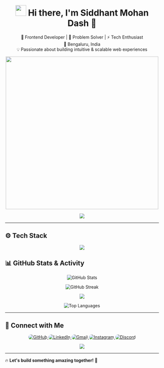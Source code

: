 <!-- Animated Greetings -->
<h1 align="center">
  <img src="https://media.giphy.com/media/hvRJCLFzcasrR4ia7z/giphy.gif" width="35px"> Hi there, I'm Siddhant Mohan Dash 👋
</h1>

<p align="center">
  🚀 Frontend Developer | 🎯 Problem Solver | ⚡ Tech Enthusiast  
  <br>📍 Bengaluru, India  
  <br>💡 Passionate about building intuitive & scalable web experiences
</p>

<!-- Animated Developer GIF -->
<p align="center">
  <img src="https://cdn.dribbble.com/users/1162077/screenshots/3848914/programmer.gif" width="500" />
</p>

<!-- Typing Animation -->
<p align="center">
  <img src="https://readme-typing-svg.herokuapp.com?font=Fira+Code&size=22&pause=1000&color=36BCF7&width=435&lines=Love+React.js+and+JavaScript;Tech+Enthusiast+%F0%9F%9A%80">
</p>

---

## ⚙️ Tech Stack
<p align="center">
  <img src="https://skillicons.dev/icons?i=html,css,javascript,react,bootstrap,nodejs,git,figma,linux" />
</p>

<!-- GitHub Stats -->
## 📊 GitHub Stats & Activity
<p align="center">
  <img src="https://github-readme-stats.vercel.app/api?username=Siddhant-ani&show_icons=true&theme=radical&count_private=true" alt="GitHub Stats" />
</p>

<p align="center">
  <img src="https://github-readme-streak-stats.herokuapp.com/?user=Siddhant-ani&theme=radical" alt="GitHub Streak" />
</p>

<p align="center">
  <img src="https://github-profile-summary-cards.vercel.app/api/cards/profile-details?username=Siddhant-ani&theme=radical" />
</p>

<p align="center">
  <img src="https://github-readme-stats.vercel.app/api/top-langs/?username=Siddhant-ani&layout=compact&theme=radical" alt="Top Languages" />
</p>

---

## 🔗 Connect with Me  
<p align="center">
  <a href="https://github.com/Siddhant-ani" target="_blank">
    <img src="https://img.shields.io/badge/GitHub-181717?style=for-the-badge&logo=github&logoColor=white" alt="GitHub" style="border-radius: 10px;" />
  </a>
  <a href="https://www.linkedin.com/in/siddhant-mohan-dash" target="_blank">
    <img src="https://img.shields.io/badge/LinkedIn-0A66C2?style=for-the-badge&logo=linkedin&logoColor=white" alt="LinkedIn" style="border-radius: 10px;" />
  </a>
  <a href="mailto:siddhantdash1212@gmail.com" target="_blank">
    <img src="https://img.shields.io/badge/Gmail-D14836?style=for-the-badge&logo=gmail&logoColor=white" alt="Gmail" style="border-radius: 10px;" />
  </a>
  <a href="https://www.instagram.com/_._siddhant._._/" target="_blank">
    <img src="https://img.shields.io/badge/Instagram-833AB4?style=for-the-badge&logo=instagram&logoColor=white" alt="Instagram" style="border-radius: 10px;" />
  </a>
  <a href="https://discord.com" target="_blank">
    <img src="https://img.shields.io/badge/Discord-5865F2?style=for-the-badge&logo=discord&logoColor=white" alt="Discord" style="border-radius: 10px;" />
  </a>
</p>

<!-- Animated Arrow + Text -->
<p align="center">
  <img src="https://readme-typing-svg.herokuapp.com?font=Fira+Code&size=20&pause=1000&color=F7B42C&width=500&lines=%E2%9E%A1%EF%B8%8F+Click+to+Connect!+%E2%9E%A1%EF%B8%8F">
</p>


---

🔥 **Let's build something amazing together!** 🚀
